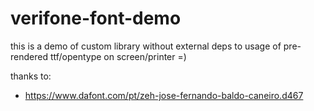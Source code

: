 # verifone-font-demo
this is a demo of custom library without external deps to usage of pre-rendered ttf/opentype on screen/printer =)


thanks to:
 - https://www.dafont.com/pt/zeh-jose-fernando-baldo-caneiro.d467
